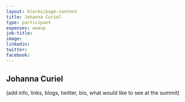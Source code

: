 ```yaml
---
layout: blocks/page-content
title: Johanna Curiel
type: participant
expenses: owasp
job-title:
image: 
linkedin:
twitter:
facebook:
---
```


## Johanna Curiel

(add info, links, blogs, twitter, bio, what would like to see at the summit)